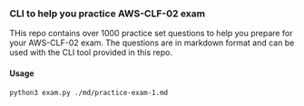 ### CLI to help you practice AWS-CLF-02 exam

THis repo contains over 1000 practice set questions to help you prepare for your AWS-CLF-02 exam. The questions are in markdown format and can be used with the CLI tool provided in this repo.

#### Usage

```bash
python3 exam.py ./md/practice-exam-1.md
```

